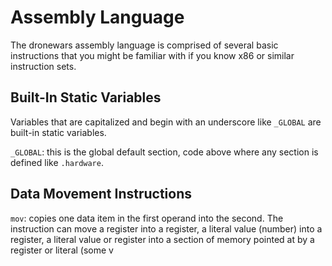 Assembly Language
=================

The dronewars assembly language is comprised of several basic instructions that
you might be familiar with if you know x86 or similar instruction sets.

Built-In Static Variables
-------------------------

Variables that are capitalized and begin with an underscore like `_GLOBAL` are
built-in static variables.

`_GLOBAL`: this is the global default section, code above where any section is
defined like `.hardware`.

Data Movement Instructions
--------------------------

`mov`: copies one data item in the first operand into the second. The instruction
can move a register into a register, a literal value (number) into a register,
a literal value or register into a section of memory pointed at by a register or
literal (some v
